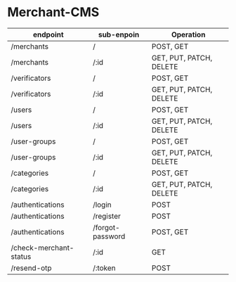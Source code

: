 # Merchant-CMS

| endpoint                 | sub-enpoin         | Operation
| ------------------------ | ------------------ | --------------------------- |
| /merchants               | /                  | POST, GET                   |
| /merchants               | /:id               | GET, PUT, PATCH, DELETE     |
| /verificators            | /                  | POST, GET                   |
| /verificators            | /:id               | GET, PUT, PATCH, DELETE     |
| /users                   | /                  | POST, GET                   |
| /users                   | /:id               | GET, PUT, PATCH, DELETE     |
| /user-groups             | /                  | POST, GET                   |
| /user-groups             | /:id               | GET, PUT, PATCH, DELETE     |
| /categories              | /                  | POST, GET                   |
| /categories              | /:id               | GET, PUT, PATCH, DELETE     |
| /authentications         | /login             | POST                        |
| /authentications         | /register          | POST                        |
| /authentications         | /forgot-password   | POST, GET                   |
| /check-merchant-status   | /:id               | GET                         |
| /resend-otp              | /:token            | POST                        |